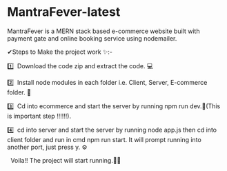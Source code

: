 # MantraFever-latest
<p>MantraFever is a MERN stack based e-commerce website built with payment gate and online booking service using nodemailer. </p>

<p>✔Steps to Make the project work ✨:-</p>
<p>1️⃣&nbsp; Download the code zip and extract the code. 💻</p>
<p>2️⃣&nbsp; Install node modules in each folder i.e. Client, Server, E-commerce folder. 📂 </p>
<p>3️⃣&nbsp; Cd into ecommerce and start the server by running npm run dev.🚀(This is important step ‼‼‼).</p>
<p>4️⃣&nbsp; cd into server and start the server by running node app.js then cd into client folder and run in cmd npm run start. It will prompt running into another port, just press y. ⚙</p>

<p>&nbsp; Voila!! The project will start running.🎉✨</p>

